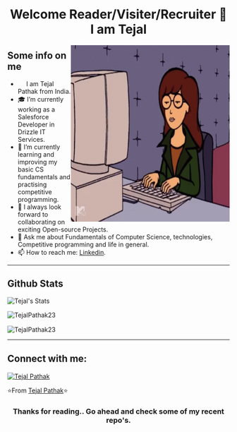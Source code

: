 <!-- ### Hi there 👋 -->

<!--
**TejalPathak23/TejalPathak23** is a ✨ _special_ ✨ repository because its `README.md` (this file) appears on your GitHub profile.


Here are some ideas to get you started:

- 🔭 I’m currently working on ...
- 🌱 I’m currently learning ...
- 👯 I’m looking to collaborate on ...
- 🤔 I’m looking for help with ...
- 💬 Ask me about ...
- 📫 How to reach me: ...
- 😄 Pronouns: ...
- ⚡ Fun fact: ...
-->

<h1 align="center"> Welcome Reader/Visiter/Recruiter 👋 I am Tejal</h1>
<!--   <img align="right" alt="GIF" src="https://github.com/TejalPathak23/TejalPathak23/blob/main/coding.gif" width="360"/> -->
  <img align="right" alt="GIF" src="https://github.com/TejalPathak23/TejalPathak23/blob/main/coding.gif" width="360" height="400"/>
<!-- <p align="left"> <img src="https://komarev.com/ghpvc/?username=DeepF02&label=Profile%20views&color=0e75b6&style=flat" alt="my profile views" /></p> -->

## Some info on me<br>
- <img src ="https://s3.amazonaws.com/pix.iemoji.com/images/emoji/apple/ios-12/256/boy-light-skin-tone.png" height= 15px width = 15px> I am Tejal Pathak from India.
- 🎓 I’m currently working as a Salesforce Developer in Drizzle IT Services.
- 🌱 I’m currently learning and improving my basic CS fundamentals and practising competitive programming.
- 👯 I always look forward to collaborating on exciting Open-source Projects.
- 💬 Ask me about Fundamentals of Computer Science,  technologies, Competitive programming and life in general.
- 📫 How to reach me: [Linkedin](https://www.linkedin.com/in/tejal-pathak-666b4a324/).



***************
## Github Stats
<p align="left">
  <img src="https://github-readme-stats.vercel.app/api?username=TejalPathak23&count_private=true&hide=stars&show_icons=true&theme=cobalt&include_all_commits=true" alt="Tejal's Stats" /> 
  <p align="left"><img align="center" src="https://github-readme-streak-stats.herokuapp.com/?user=TejalPathak23&theme=cobalt" alt="TejalPathak23" /></p>
<!-- </p> -->
 <p align="left"><img align="center" src="https://github-readme-stats.vercel.app/api/top-langs/?username=TejalPathak23&layout=compact&show_icons=true&theme=cobalt" alt="TejalPathak23" /></p>
</p>

***************
## Connect with me:
<p align="left">
  <a href="https://www.linkedin.com/in/tejal-pathak-84bba31b1/" target="_blank"><img align="center" src="https://raw.githubusercontent.com/rahuldkjain/github-profile-readme-generator/master/src/images/icons/Social/linked-in-alt.svg" alt="Tejal Pathak" height="30" width="40" /></a>
</p>


⭐️From [Tejal Pathak](https://www.linkedin.com/in/tejal-pathak-666b4a324/)⭐️

<h3 align="center"> Thanks for reading.. Go ahead and check some of my recent repo's.</h3>
